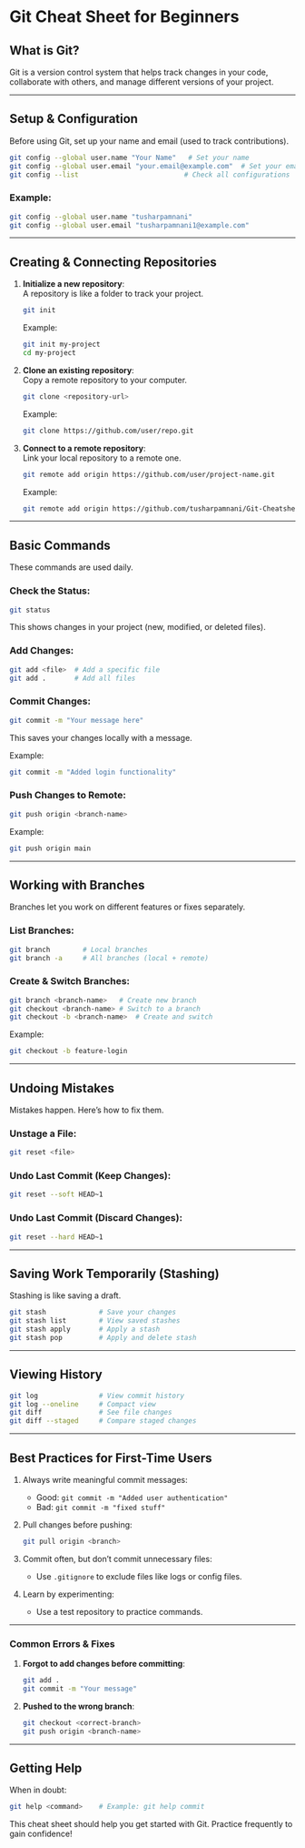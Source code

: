 # **Git Cheat Sheet for Beginners**

## **What is Git?**
Git is a version control system that helps track changes in your code, collaborate with others, and manage different versions of your project.

---

## **Setup & Configuration**
Before using Git, set up your name and email (used to track contributions).

```bash
git config --global user.name "Your Name"   # Set your name
git config --global user.email "your.email@example.com"  # Set your email
git config --list                          # Check all configurations
```

### Example:
```bash
git config --global user.name "tusharpamnani"
git config --global user.email "tusharpamnani1@example.com"
```

---

## **Creating & Connecting Repositories**
1. **Initialize a new repository**:  
   A repository is like a folder to track your project.

   ```bash
   git init
   ```
   Example:
   ```bash
   git init my-project
   cd my-project
   ```

2. **Clone an existing repository**:  
   Copy a remote repository to your computer.

   ```bash
   git clone <repository-url>
   ```
   Example:
   ```bash
   git clone https://github.com/user/repo.git
   ```

3. **Connect to a remote repository**:  
   Link your local repository to a remote one.

   ```bash
   git remote add origin https://github.com/user/project-name.git
   ```

   Example:
   ```bash
   git remote add origin https://github.com/tusharpamnani/Git-Cheatsheet.git
   ```

---

## **Basic Commands**
These commands are used daily.

### Check the Status:
```bash
git status
```
This shows changes in your project (new, modified, or deleted files).

### Add Changes:
```bash
git add <file>  # Add a specific file
git add .       # Add all files
```

### Commit Changes:
```bash
git commit -m "Your message here"
```
This saves your changes locally with a message.

Example:
```bash
git commit -m "Added login functionality"
```

### Push Changes to Remote:
```bash
git push origin <branch-name>
```

Example:
```bash
git push origin main
```

---

## **Working with Branches**
Branches let you work on different features or fixes separately.

### List Branches:
```bash
git branch        # Local branches
git branch -a     # All branches (local + remote)
```

### Create & Switch Branches:
```bash
git branch <branch-name>   # Create new branch
git checkout <branch-name> # Switch to a branch
git checkout -b <branch-name>  # Create and switch
```

Example:
```bash
git checkout -b feature-login
```

---

## **Undoing Mistakes**
Mistakes happen. Here’s how to fix them.

### Unstage a File:
```bash
git reset <file>
```

### Undo Last Commit (Keep Changes):
```bash
git reset --soft HEAD~1
```

### Undo Last Commit (Discard Changes):
```bash
git reset --hard HEAD~1
```

---

## **Saving Work Temporarily (Stashing)**
Stashing is like saving a draft.

```bash
git stash             # Save your changes
git stash list        # View saved stashes
git stash apply       # Apply a stash
git stash pop         # Apply and delete stash
```

---

## **Viewing History**
```bash
git log               # View commit history
git log --oneline     # Compact view
git diff              # See file changes
git diff --staged     # Compare staged changes
```

---

## **Best Practices for First-Time Users**
1. Always write meaningful commit messages:
   - Good: `git commit -m "Added user authentication"`
   - Bad: `git commit -m "fixed stuff"`

2. Pull changes before pushing:
   ```bash
   git pull origin <branch>
   ```

3. Commit often, but don’t commit unnecessary files:
   - Use `.gitignore` to exclude files like logs or config files.

4. Learn by experimenting:
   - Use a test repository to practice commands.

---

### **Common Errors & Fixes**
1. **Forgot to add changes before committing**:
   ```bash
   git add .
   git commit -m "Your message"
   ```

2. **Pushed to the wrong branch**:
   ```bash
   git checkout <correct-branch>
   git push origin <branch-name>
   ```

---

## **Getting Help**
When in doubt:
```bash
git help <command>    # Example: git help commit
```

This cheat sheet should help you get started with Git. Practice frequently to gain confidence!

